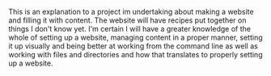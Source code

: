 This is an explanation to a project im undertaking about making a website and filling it with content.
The website will have recipes put together on things I don't know yet.
I'm certain I will have a greater knowledge of the whole of setting up a website, managing content in a proper manner, setting it up visually and being better at working from the command line as well as working with files and directories and how that translates to properly setting up a website.